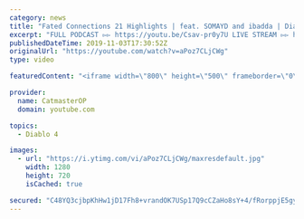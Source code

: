 ```yaml
---
category: news
title: "Fated Connections 21 Highlights | feat. SOMAYD and ibadda | Diablo 4 Announcement, ExileCon, Blight"
excerpt: "FULL PODCAST ▻▻ https://youtu.be/Csav-pr0y7U LIVE STREAM ▻▻ https://www.twitch.tv/catmasterOP TWITTER ▻▻ https://www.twitter.com/catmasterOP ..."
publishedDateTime: 2019-11-03T17:30:52Z
originalUrl: "https://youtube.com/watch?v=aPoz7CLjCWg"
type: video

featuredContent: "<iframe width=\"800\" height=\"500\" frameborder=\"0\" src=\"https://www.youtube.com/embed/aPoz7CLjCWg\" allow=\"accelerometer; autoplay; encrypted-media; gyroscope; picture-in-picture\" allowfullscreen></iframe>"

provider:
  name: CatmasterOP
  domain: youtube.com

topics:
  - Diablo 4

images:
  - url: "https://i.ytimg.com/vi/aPoz7CLjCWg/maxresdefault.jpg"
    width: 1280
    height: 720
    isCached: true

secured: "C48YQ3cjbpKhHw1jD17Fh8+vrandOK7USp17Q9cCZaHo8sY+4/fRorppjE5gy1VGuoe4t9kuC9WZXHOCYu9Y2/YD8hLtrQ4hwLz+EnmqNvJoN7pcIVDeAqu37wGmJIUFE4+cOcW0jmr22jltby9DIJTi9TV0lLMXQFrx8VKKZ4VqUr9o5fdWyi7T/zuRCoHRhXyj2Hql7KuAd2ctV1gIrS5p6uQrreQyqC3mBUSZETaLBWoHX09s8/yA3IIMA59C5IZMtNdrqYDhFWKcXT1lUlhguUTkV+vRFMX4JWL/+Vb4vzJ4+Il/BLy+eEuKzNwnErFnFLth4MGDrsmU70YrDagK1mN+dLwBD4ZFiOOY+ZNCtsd3mm9IlqSmSSI3Nqvdoj0EUszhQyRVVpTbx2edwQ==;NjluXerDhWG5z7TRP6WnNQ=="
---
```



